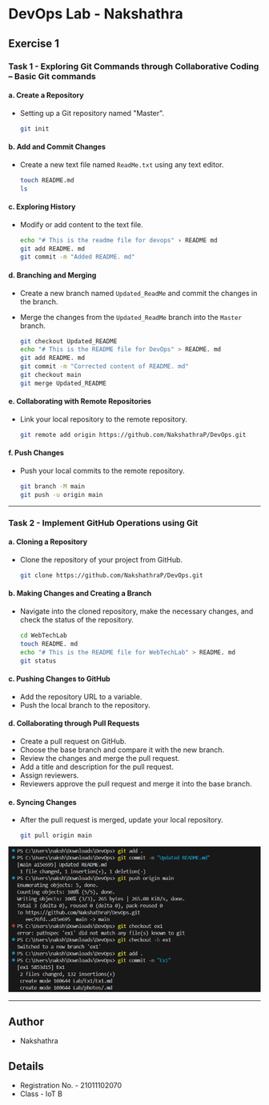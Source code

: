 # DevOps Lab - Nakshathra

## Exercise 1

### Task 1 - Exploring Git Commands through Collaborative Coding – Basic Git commands

#### a. Create a Repository

- Setting up a Git repository named "Master".

  ```sh
  git init
  ```

#### b. Add and Commit Changes

- Create a new text file named `ReadMe.txt` using any text editor.

  ```sh
  touch README.md
  ls
  ```

#### c. Exploring History

- Modify or add content to the text file.

  ```sh
  echo "# This is the readme file for devops" › README md
  git add README. md
  git commit -m "Added README. md"
  ```

#### d. Branching and Merging

- Create a new branch named `Updated_ReadMe` and commit the changes in the branch.
- Merge the changes from the `Updated_ReadMe` branch into the `Master` branch.

  ```sh
  git checkout Updated_README
  echo "# This is the README file for DevOps" > README. md
  git add README. md
  git commit -m "Corrected content of README. md"
  git checkout main
  git merge Updated_README

  ```

#### e. Collaborating with Remote Repositories

- Link your local repository to the remote repository.

  ```sh
  git remote add origin https://github.com/NakshathraP/DevOps.git
  ```

#### f. Push Changes

- Push your local commits to the remote repository.

  ```sh
  git branch -M main
  git push -u origin main
  ```

---

### Task 2 - Implement GitHub Operations using Git

#### a. Cloning a Repository

- Clone the repository of your project from GitHub.

  ```sh
  git clone https://github.com/NakshathraP/DevOps.git
  ```

#### b. Making Changes and Creating a Branch

- Navigate into the cloned repository, make the necessary changes, and check the status of the repository.

  ```sh
  cd WebTechLab
  touch README. md
  echo "# This is the README file for WebTechLab" > README. md
  git status
  ```


#### c. Pushing Changes to GitHub

- Add the repository URL to a variable.
- Push the local branch to the repository.


#### d. Collaborating through Pull Requests

- Create a pull request on GitHub.
- Choose the base branch and compare it with the new branch.
- Review the changes and merge the pull request.
- Add a title and description for the pull request.
- Assign reviewers.
- Reviewers approve the pull request and merge it into the base branch.


#### e. Syncing Changes

- After the pull request is merged, update your local repository.

  ```sh
  git pull origin main
  ```

![1a](../photos/Ex1/1a.png?raw=true)

---

## Author

- Nakshathra

## Details

- Registration No. - 21011102070
- Class - IoT B